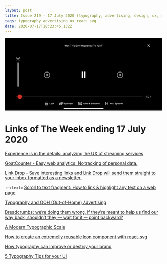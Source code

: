 ```yaml
---
layout: post
title: Issue 219 - 17 July 2020 (typography, advertising, design, ux, react, svg)
tags: typography advertising ux react svg
date: 2020-07-17T18:23:45.132Z
---
```

![Experience is in the details: analyzing the UX of streaming services](/assets/uploads/issue-219.png "Experience is in the details: analyzing the UX of streaming services")

# Links of The Week ending 17 July 2020

<a href="https://uxdesign.cc/experience-is-in-the-details-analyzing-the-netflix-ux-6aa81a8f4d2b" title="Experience is in the details: analyzing the UX of streaming services" alt="Experience is in the details: analyzing the UX of streaming services" target="_blank">Experience is in the details: analyzing the UX of streaming services</a>

<a href="https://www.goatcounter.com/" title="GoatCounter" alt="GoatCounter" target="_blank">GoatCounter - Easy web analytics. No tracking of personal data.</a>

<a href="https://www.linkdrop.co/" title="Link Drop" alt="Link Drop" target="_blank">Link Drop - Save interesting links and Link Drop will send them straight to your inbox formatted as a newsletter.</a>

`:~:text=` <a href="https://mgearon.com/html/text-fragments" title="Scroll to text fragment: How to link & highlight any text on a web page" alt="Scroll to text fragment: How to link & highlight any text on a web page" target="_blank">Scroll to text fragment: How to link & highlight any text on a web page</a>

<a href="https://75media.co.uk/blog/typography-ooh-advertising/" title="Typography and OOH Advertising" alt="Typography and OOH Advertising" target="_blank">Typography and OOH (Out-of-Home) Advertising</a>

<a href="https://uxdesign.cc/breadcrumbs-for-desktop-ux-design-youre-doing-them-wrong-70fe62e6180e" title="Breadcrumbs: we’re doing them wrong" alt="Breadcrumbs: we’re doing them wrong" target="_blank">Breadcrumbs: we’re doing them wrong. If they’re meant to help us find our way back, shouldn’t they — wait for it — point backward?</a>

<a href="https://24ways.org/2019/a-modern-typographic-scale/" title="A Modern Typographic Scale" alt="A Modern Typographic Scale" target="_blank">A Modern Typographic Scale</a>

<a href="https://dev.to/vtrpldn/how-to-create-an-extremelly-reusable-icon-component-with-react-svg-1a7" title="How to create an extremelly reusable Icon component with react-svg" alt="How to create an extremelly reusable Icon component with react-svg">How to create an extremelly reusable Icon component with react-svg</a>

<a href="https://qubstudio.com/blog/how-typography-can-improve-or-destroy-your-brand/" title="How typography can improve or destroy your brand" alt="How typography can improve or destroy your brand" target="_blank">How typography can improve or destroy your brand</a>

<a href="https://uxplanet.org/5-typography-tips-for-your-ui-33138fe4829b" title="5 Typography Tips for your UI" alt="5 Typography Tips for your UI" target="_blank">5 Typography Tips for your UI</a>